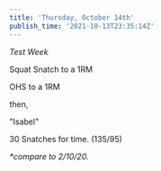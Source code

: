 ```yaml
---
title: 'Thursday, October 14th'
publish_time: '2021-10-13T23:35:14Z'
---
```


*Test Week*

Squat Snatch to a 1RM

OHS to a 1RM

then,

"Isabel"

30 Snatches for time. (135/95)

*\*compare to 2/10/20.*
